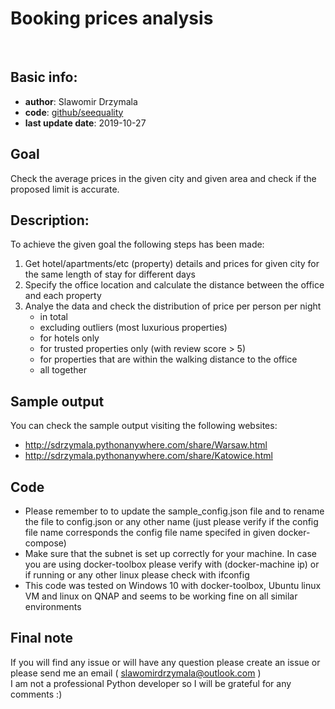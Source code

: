 # Booking prices analysis

<br>

## Basic info:   
   * **author**: Slawomir Drzymala   
   * **code**: <a href="https://github.com/seequality" target="_blank">github/seequality</a>
   * **last update date**: 2019-10-27

## Goal
Check the average prices in the given city and given area and check if the proposed limit is accurate.

## Description:
To achieve the given goal the following steps has been made:
   1. Get hotel/apartments/etc (property) details and prices for given city for the same length of stay for different days 
   1. Specify the office location and calculate the distance between the office and each property
   1. Analye the data and check the distribution of price per person per night
      * in total
      * excluding outliers (most luxurious properties)
      * for hotels only
      * for trusted properties only (with review score > 5)
      * for properties that are within the walking distance to the office
      * all together

## Sample output
You can check the sample output visiting the following websites:
* http://sdrzymala.pythonanywhere.com/share/Warsaw.html
* http://sdrzymala.pythonanywhere.com/share/Katowice.html

## Code
* Please remember to to update the sample_config.json file and to rename the file to config.json or any other name (just please verify if the config file name corresponds the config file name specifed in given docker-compose)
* Make sure that the subnet is set up correctly for your machine. In case you are using docker-toolbox please verify with (docker-machine ip) or if running or any other linux please check with ifconfig
* This code was tested on Windows 10 with docker-toolbox, Ubuntu linux VM and linux on QNAP and seems to be working fine on all similar environments

## Final note
If you will find any issue or will have any question please create an issue or please send me an email ( slawomirdrzymala@outlook.com )   
I am not a professional Python developer so I will be grateful for any comments :)